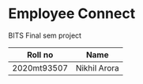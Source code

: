 # Employee Connect

BITS Final sem project

| Roll no       | Name            |
| ------------- |:----------------:| 
| 2020mt93507   | Nikhil Arora     |


